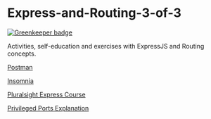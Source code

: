 # Express-and-Routing-3-of-3

[![Greenkeeper badge](https://badges.greenkeeper.io/parallelam/Express-and-Routing-3-of-3.svg)](https://greenkeeper.io/)

Activities, self-education and exercises with ExpressJS and Routing concepts.


[Postman](https://www.getpostman.com/)

[Insomnia](https://insomnia.rest/)

[Pluralsight Express Course](https://www.pluralsight.com/courses/code-school-building-blocks-of-express-js)

[Privileged Ports Explanation](https://stackoverflow.com/questions/10182798/why-are-ports-below-1024-privileged)
